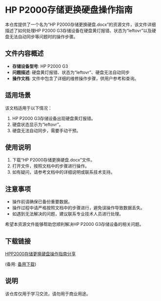 # HP P2000存储更换硬盘操作指南

本仓库提供了一个名为“HP P2000存储更换硬盘.docx”的资源文件，该文件详细描述了如何处理HP P2000 G3存储设备在硬盘黄灯报错、状态为“leftovr”以及硬盘无法自动同步等问题时的操作步骤。

## 文件内容概述

- **存储设备型号**: HP P2000 G3
- **问题描述**: 硬盘黄灯报错、状态为“leftovr”、硬盘无法自动同步
- **操作文档**: 文件中包含了详细的维修操作步骤，供用户参考和查询。

## 适用场景

该文档适用于以下情况：

1. HP P2000 G3存储设备出现硬盘黄灯报错。
2. 硬盘状态显示为“leftovr”。
3. 硬盘无法自动同步，需要手动干预。

## 使用说明

1. 下载“HP P2000存储更换硬盘.docx”文件。
2. 打开文件，按照文档中的步骤进行操作。
3. 如有疑问，请参考文档中的详细说明或联系技术支持。

## 注意事项

- 操作前请确保已备份重要数据。
- 操作过程中请严格按照文档中的步骤进行，避免误操作导致数据丢失。
- 如遇到无法解决的问题，建议联系专业技术人员进行处理。

希望本资源文件能够帮助您顺利解决HP P2000 G3存储设备的相关问题。

## 下载链接
[HPP2000存储更换硬盘操作指南分享](https://pan.quark.cn/s/0fbb1cffefa1) 

(备用: [备用下载](https://pan.baidu.com/s/170pSIcLmi0lYa0Tu1XybVQ?pwd=1234))

## 说明

该仓库仅用于学习交流，请勿用于商业用途。
